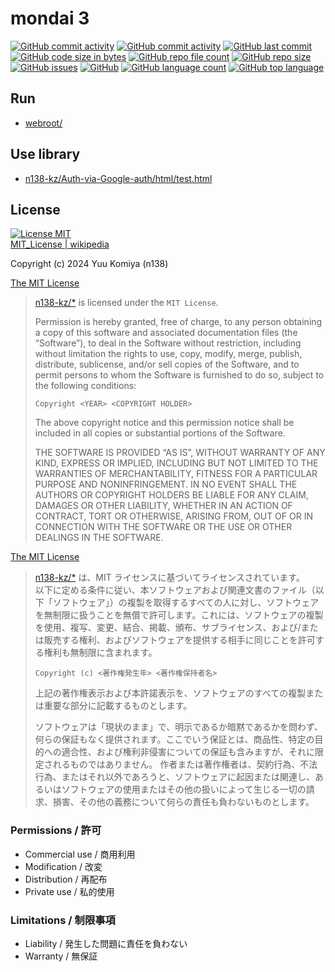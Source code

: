 # mondai 3

[![GitHub commit activity](https://img.shields.io/github/commit-activity/w/n138-kz/mondai_3)](/../../)
[![GitHub commit activity](https://img.shields.io/github/commit-activity/t/n138-kz/mondai_3)](/../../)
[![GitHub last commit](https://img.shields.io/github/last-commit/n138-kz/mondai_3)](/../../)
[![GitHub code size in bytes](https://img.shields.io/github/languages/code-size/n138-kz/mondai_3)](/../../)
[![GitHub repo file count](https://img.shields.io/github/directory-file-count/n138-kz/mondai_3)](/../../)
[![GitHub repo size](https://img.shields.io/github/repo-size/n138-kz/mondai_3)](/../../)
[![GitHub issues](https://img.shields.io/github/issues-raw/n138-kz/mondai_3)](/../../issues)
[![GitHub](https://img.shields.io/github/license/n138-kz/mondai_3)](/../../)
[![GitHub language count](https://img.shields.io/github/languages/count/n138-kz/mondai_3)](/../../)
[![GitHub top language](https://img.shields.io/github/languages/top/n138-kz/mondai_3)](/../../)

## Run

- [webroot/](webroot/)

## Use library

- [n138-kz/Auth-via-Google-auth/html/test.html](https://github.com/n138-kz/Auth-via-Google-auth/blob/master/html/test.html)

## License

[![License MIT](https://upload.wikimedia.org/wikipedia/commons/0/0c/MIT_logo.svg)](LICENSE)  
[MIT_License | wikipedia](https://ja.wikipedia.org/wiki/MIT_License)

Copyright (c) 2024 Yuu Komiya (n138)

[The MIT License](https://opensource.org/license/mit/)
> [n138-kz/*](./) is licensed under the `MIT License`.  
>
> Permission is hereby granted, free of charge, to any person obtaining a copy of this software and associated documentation files (the “Software”), to deal in the Software without restriction, including without limitation the rights to use, copy, modify, merge, publish, distribute, sublicense, and/or sell copies of the Software, and to permit persons to whom the Software is furnished to do so, subject to the following conditions:
>
> `Copyright <YEAR> <COPYRIGHT HOLDER>`
> 
> The above copyright notice and this permission notice shall be included in all copies or substantial portions of the Software.
> 
> THE SOFTWARE IS PROVIDED “AS IS”, WITHOUT WARRANTY OF ANY KIND, EXPRESS OR IMPLIED, INCLUDING BUT NOT LIMITED TO THE WARRANTIES OF MERCHANTABILITY, FITNESS FOR A PARTICULAR PURPOSE AND NONINFRINGEMENT. IN NO EVENT SHALL THE AUTHORS OR COPYRIGHT HOLDERS BE LIABLE FOR ANY CLAIM, DAMAGES OR OTHER LIABILITY, WHETHER IN AN ACTION OF CONTRACT, TORT OR OTHERWISE, ARISING FROM, OUT OF OR IN CONNECTION WITH THE SOFTWARE OR THE USE OR OTHER DEALINGS IN THE SOFTWARE.

[The MIT License](https://opensource.org/license/mit/)
> [n138-kz/*](./) は、MIT ライセンスに基づいてライセンスされています。  
> 以下に定める条件に従い、本ソフトウェアおよび関連文書のファイル（以下「ソフトウェア」）の複製を取得するすべての人に対し、ソフトウェアを無制限に扱うことを無償で許可します。これには、ソフトウェアの複製を使用、複写、変更、結合、掲載、頒布、サブライセンス、および/または販売する権利、およびソフトウェアを提供する相手に同じことを許可する権利も無制限に含まれます。  
>
> `Copyright (c) <著作権発生年> <著作権保持者名>`
> 
> 上記の著作権表示および本許諾表示を、ソフトウェアのすべての複製または重要な部分に記載するものとします。
>
> ソフトウェアは「現状のまま」で、明示であるか暗黙であるかを問わず、何らの保証もなく提供されます。ここでいう保証とは、商品性、特定の目的への適合性、および権利非侵害についての保証も含みますが、それに限定されるものではありません。
> 作者または著作権者は、契約行為、不法行為、またはそれ以外であろうと、ソフトウェアに起因または関連し、あるいはソフトウェアの使用またはその他の扱いによって生じる一切の請求、損害、その他の義務について何らの責任も負わないものとします。

### Permissions / 許可
- Commercial use / 商用利用
- Modification / 改変
- Distribution / 再配布
- Private use / 私的使用 

### Limitations / 制限事項
- Liability / 発生した問題に責任を負わない
- Warranty / 無保証

